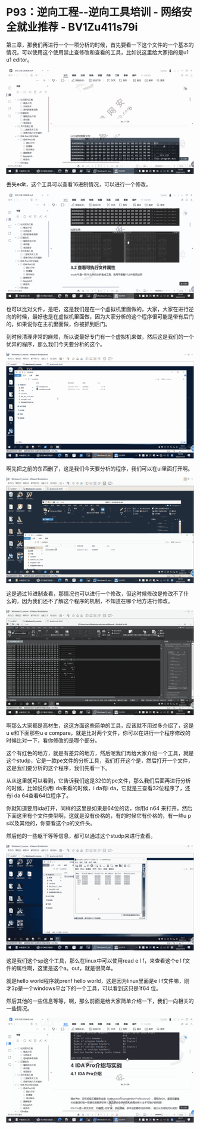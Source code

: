 # P93：逆向工程--逆向工具培训 - 网络安全就业推荐 - BV1Zu411s79i

第三章，那我们再进行一个一项分析的时候，首先要看一下这个文件的一个基本的情况，可以使用这个使用禁止查修改和查看的工具，比如说这里给大家指的是u1 u1 editor。



![](img/3025152c81530b29dbaffc9c878ee713_1.png)

丢失edit，这个工具可以查看16进制情况，可以进行一个修改。

![](img/3025152c81530b29dbaffc9c878ee713_3.png)

也可以比对文件，是吧，这是我们是在一个虚拟机里面做的，大家，大家在进行逆向的时候，最好也是在虚拟机里面做，因为大家分析的这个程序很可能是带有后门的，如果说你在主机里面做，你被抓到后门。

到时候清理非常的麻烦，所以说最好专门有一个虚拟机来做，然后这是我们的一个优异的程序，那么我们今天要分析的这个。



![](img/3025152c81530b29dbaffc9c878ee713_5.png)

啊先把之前的东西删了，这是我们今天要分析的程序，我们可以在ui里面打开啊。

![](img/3025152c81530b29dbaffc9c878ee713_7.png)

这是通过16进制查看，那情况也可以进行一个修改，但这时候修改是修改不了什么的，因为我们还不了解这个程序的机制，不知道在哪个地方进行修改。



![](img/3025152c81530b29dbaffc9c878ee713_9.png)

啊那么大家都是高材生，这这方面这些简单的工具，应该就不用过多介绍了，这是u e和下面那些u e compare，就是比对两个文件，你可以在进行一个程序修改的时候比对一下，看你修改的是哪个部分。

这个有红色的地方，就是有差异的地方，然后呢我们再给大家介绍一个工具，就是这个studp，它是一款pe文件的分析工具，我们打开这个是，然后打开一个文件，这是我们要分析的这个程序，我们先看一下。

从从这里就可以看到，它告诉我们这是32位的pe文件，那么我们后面再进行分析的时候，比如说你用i da来看的时候，i da有i da，它就是三查看32位程序了，还有i da 64查看64位程序了。

你就知道要用ida打开，同样的这里是如果是64位的话，你用d n64 来打开，然后下面这里有个文件类型啊，这就是没有价格的，有的时候它有价格的，有一些u p s以及其他的，你查看这个p的文件头。

然后他的一些躯干等等信息，都可以通过这个studp来进行查看。

![](img/3025152c81530b29dbaffc9c878ee713_11.png)

这是我们这个sp这个工具，那么在linux中可以使用read e l f，来查看这个e l f文件的属性啊，这里是这个a。out，就是很简单。

就是hello world程序就prenf hello world，这是因为linux里面是e l f文件嘛，刚才3p是一个windows平台下的一个工具，可以看到这只是1f64 位。

然后其他的一些信息等等，啊，那么前面是给大家简单介绍一下，我们一向相关的一些情况。

![](img/3025152c81530b29dbaffc9c878ee713_13.png)